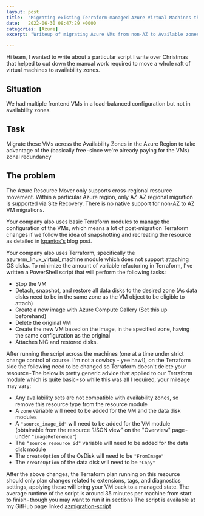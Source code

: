 ```yaml
---
layout: post
title:  "Migrating existing Terraform-managed Azure Virtual Machines that aren’t in an availability zone to an availability zone"
date:   2022-06-30 08:47:29 +0000
categories: [Azure]
excerpt: "Writeup of migrating Azure VMs from non-AZ to Available zones"

---
```

Hi team, I wanted to write about a particular script I write over Christmas that helped to cut down the manual work required to move a whole raft of virtual machines to availability zones.

## Situation

We had multiple frontend VMs in a load-balanced configuration but not in availability zones.

## Task

Migrate these VMs across the Availability Zones in the Azure Region to take advantage of the (basically free - since we're already paying for the VMs) zonal redundancy

## The problem

The Azure Resource Mover only supports cross-regional resource movement. Within a particular Azure region, only AZ-AZ regional migration is supported via Site Recovery. There is no native support for non-AZ to AZ VM migrations.

Your company also uses basic Terraform modules to manage the configuration of the VMs, which means a lot of post-migration Terraform changes if we follow the idea of snapshotting and recreating the resource as detailed in [kpantos's] blog post.

Your company also uses Terraform, specifically the azurerm_linux_virtual_machine module which does not support attaching OS disks.
To minimize the amount of variable refactoring in Terraform, I've written a PowerShell script that will perform the following tasks:

- Stop the VM
- Detach, snapshot, and restore all data disks to the desired zone (As data disks need to be in the same zone as the VM object to be eligible to attach)
- Create a new image with Azure Compute Gallery (Set this up beforehand)
- Delete the original VM
- Create the new VM based on the image, in the specified zone, having the same configuration as the original
- Attaches NIC and restored disks.

After running the script across the machines (one at a time under strict change control of course. I'm not a cowboy - yee haw!), on the Terraform side the following need to be changed so Terraform doesn't delete your resource - The below is pretty generic advice that applied to our Terraform module which is quite basic - so while this was all I required, your mileage may vary:

- Any availability sets are not compatible with availability zones, so remove this resource type from the resource module
- A `zone` variable will need to be added for the VM and the data disk modules
- A `"source_image_id"` will need to be added for the VM module (obtainable from the resource "JSON view" on the "Overview" page - under `"imageReference"`)
- The `"source_resource_id"` variable will need to be added for the data disk module
- The `createOption` of the OsDisk will need to be `"FromImage"`
- The `createOption` of the data disk will need to be `"Copy"`

After the above changes, the Terraform plan running on this resource should only plan changes related to extensions, tags, and diagnostics settings, applying these will bring your VM back to a managed state.
The average runtime of the script is around 35 minutes per machine from start to finish - though you may want to run it in sections
The script is available at my GitHub page linked [azmigration-script]

[kpantos's]: https://blog.pantos.name/2019/10/15/move-an-azure-vm-to-an-availability-zone/
[azmigration-script]: https://github.com/RawPatty/Azure-Scripts/blob/main/AZ%20Migration/azmigration.ps1